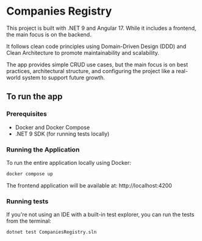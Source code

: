 # Companies Registry

This project is built with .NET 9 and Angular 17. While it includes a frontend, the main focus is on the backend.

It follows clean code principles using Domain-Driven Design (DDD) and Clean Architecture to promote maintainability and scalability.

The app provides simple CRUD use cases, but the main focus is on best practices, architectural structure, and configuring the project like a real-world system to support future growth.

## To run the app

### Prerequisites
- Docker and Docker Compose
- .NET 9 SDK (for running tests locally)

### Running the Application

To run the entire application locally using Docker:

```bash
docker compose up
```

The frontend application will be available at: http://localhost:4200

### Running tests

If you're not using an IDE with a built-in test explorer, you can run the tests from the terminal:

```bash
dotnet test CompaniesRegistry.sln
```


